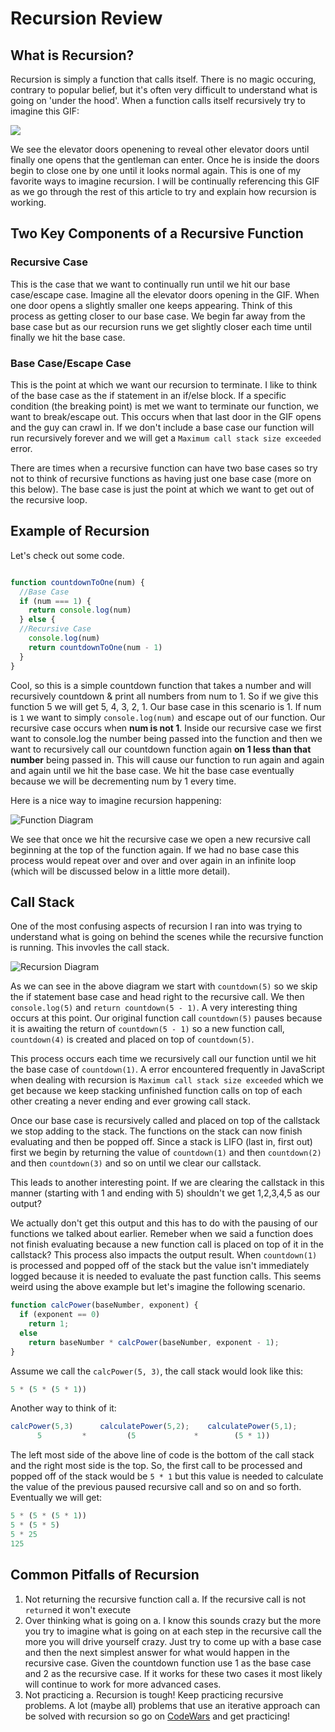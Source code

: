 # Recursion Review

## What is Recursion?

Recursion is simply a function that calls itself. There is no magic occuring, contrary to popular belief, but it's often very difficult to understand what is going on 'under the hood'. When a function calls itself recursively try to imagine this GIF:

![](https://lh6.googleusercontent.com/-BOYdZI6tT7Y/UJwzRKYdQNI/AAAAAAAC5js/Ltg-gd6SCQQ/photo.jpg)

We see the elevator doors openening to reveal other elevator doors until finally one opens that the gentleman can enter. Once he is inside the doors begin to close one by one until it looks normal again. This is one of my favorite ways to imagine recursion. I will be continually referencing this GIF as we go through the rest of this article to try and explain how recursion is working.

## Two Key Components of a Recursive Function

### Recursive Case

This is the case that we want to continually run until we hit our base case/escape case. Imagine all the elevator doors opening in the GIF. When one door opens a slightly smaller one keeps appearing. Think of this process as getting closer to our base case. We begin far away from the base case but as our recursion runs we get slightly closer each time until finally we hit the base case.

### Base Case/Escape Case

This is the point at which we want our recursion to terminate. I like to think of the base case as the if statement in an if/else block. If a specific condition (the breaking point) is met we want to terminate our function, we want to break/escape out. This occurs when that last door in the GIF opens and the guy can crawl in. If we don't include a base case our function will run recursively forever and we will get a ```Maximum call stack size exceeded``` error.

There are times when a recursive function can have two base cases so try not to think of recursive functions as having just one base case (more on this below). The base case is just the point at which we want to get out of the recursive loop.

## Example of Recursion

Let's check out some code.

```js

function countdownToOne(num) {
  //Base Case
  if (num === 1) {
    return console.log(num)
  } else {
  //Recursive Case
    console.log(num)
    return countdownToOne(num - 1)
  }
}

```

Cool, so this is a simple countdown function that takes a number and will recursively countdown & print all numbers from num to 1. So if we give this function 5 we will get 5, 4, 3, 2, 1. Our base case in this scenario is 1. If num is ```1``` we want to simply ```console.log(num)``` and escape out of our function. Our recursive case occurs when **num is not 1**. Inside our recursive case we first want to console.log the number being passed into the function and then we want to recursively call our countdown function again **on 1 less than that number** being passed in. This will cause our function to run again and again and again until we hit the base case. We hit the base case eventually because we will be decrementing num by 1 every time.

Here is a nice way to imagine recursion happening:

![Function Diagram](https://i.imgur.com/iUXlI48.png)

We see that once we hit the recursive case we open a new recursive call beginning at the top of the function again. If we had no base case this process would repeat over and over and over again in an infinite loop (which will be discussed below in a little more detail).

## Call Stack

One of the most confusing aspects of recursion I ran into was trying to understand what is going on behind the scenes while the recursive function is running. This invovles the call stack.

![Recursion Diagram](https://i.imgur.com/cRjhcCv.png)

As we can see in the above diagram we start with ```countdown(5)``` so we skip the if statement base case and head right to the recursive call. We then ```console.log(5)``` and ```return countdown(5 - 1)```. A very interesting thing occurs at this point. Our original function call ```countdown(5)``` pauses because it is awaiting the return of ```countdown(5 - 1)``` so a new function call, ```countdown(4)``` is created and placed on top of ```countdown(5)```.

This process occurs each time we recursively call our function until we hit the base case of ```countdown(1)```. A error encountered frequently in JavaScript when dealing with recursion is ```Maximum call stack size exceeded``` which we get because we keep stacking unfinished function calls on top of each other creating a never ending and ever growing call stack.

Once our base case is recursively called and placed on top of the callstack we stop adding to the stack. The functions on the stack can now finish evaluating and then be popped off. Since a stack is LIFO (last in, first out) first we begin by returning the value of ```countdown(1)``` and then ```countdown(2)``` and then ```countdown(3)``` and so on until we clear our callstack.

This leads to another interesting point. If we are clearing the callstack in this manner (starting with 1 and ending with 5) shouldn't we get 1,2,3,4,5 as our output?

We actually don't get this output and this has to do with the pausing of our functions we talked about earlier. Remeber when we said a function does not finish evaluating because a new function call is placed on top of it in the callstack? This process also impacts the output result. When ```countdown(1)``` is processed and popped off of the stack but the value isn't immediately logged because it is needed to evaluate the past function calls. This seems weird using the above example but let's imagine the following scenario.

```js
function calcPower(baseNumber, exponent) {
  if (exponent == 0)
    return 1;
  else
    return baseNumber * calcPower(baseNumber, exponent - 1);
}
```

Assume we call the ```calcPower(5, 3)```, the call stack would look like this:

```js
5 * (5 * (5 * 1))
```

Another way to think of it:

```js
calcPower(5,3)      calculatePower(5,2);    calculatePower(5,1);
      5         *         (5             *        (5 * 1))
```

The left most side of the above line of code is the bottom of the call stack and the right most side is the top. So, the first call to be processed and popped off of the stack would be ```5 * 1``` but this value is needed to calculate the value of the previous paused recursive call and so on and so forth. Eventually we will get:

```js
5 * (5 * (5 * 1))
5 * (5 * 5)
5 * 25
125
```

## Common Pitfalls of Recursion

1. Not returning the recursive function call
  a. If the recursive call is not ```return```ed it won't execute
2. Over thinking what is going on
  a. I know this sounds crazy but the more you try to imagine what is going on at each step in the recursive call the more you will drive yourself crazy. Just try to come up with a base case and then the next simplest answer for what would happen in the recursive case. Given the countdown function use 1 as the base case and 2 as the recursive case. If it works for these two cases it most likely will continue to work for more advanced cases.
3. Not practicing
  a. Recursion is tough! Keep practicing recursive problems. A lot (maybe all) problems that use an iterative approach can be solved with recursion so go on [CodeWars](www.codewars.com) and get practicing!
